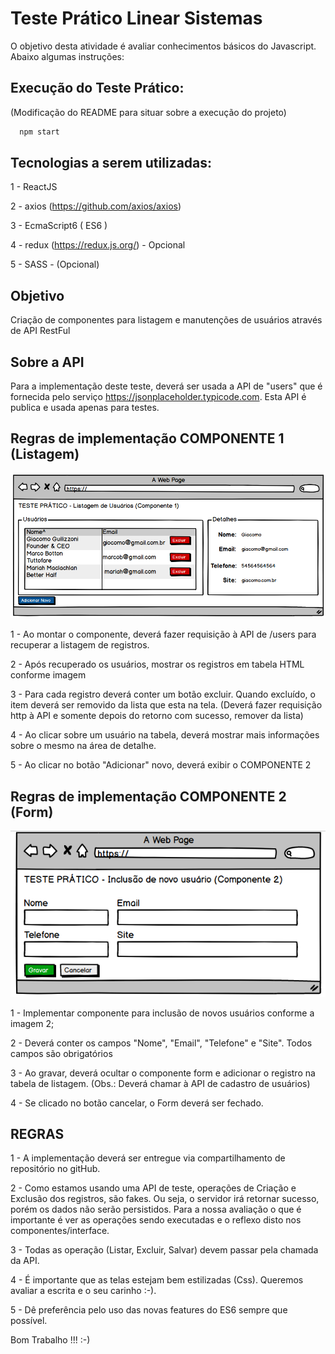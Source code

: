 # Teste Prático Linear Sistemas

O objetivo desta atividade é avaliar conhecimentos básicos do Javascript. Abaixo algumas instruções:

## Execução do Teste Prático:
(Modificação do README para situar sobre a execução do projeto)

```sh
  npm start
```

## Tecnologias a serem utilizadas:

1 - ReactJS

2 - axios (https://github.com/axios/axios)

3 - EcmaScript6 ( ES6 )

4 - redux (https://redux.js.org/) - Opcional

5 - SASS - (Opcional)

## Objetivo

Criação de componentes para listagem e manutenções de usuários através de API RestFul

## Sobre a API

Para a implementação deste teste, deverá ser usada a API de "users" que é fornecida pelo serviço https://jsonplaceholder.typicode.com. Esta API é publica e usada apenas para testes.


## Regras de implementação COMPONENTE 1 (Listagem)

![alt text](https://github.com/Deivisson/test-pratico-front/blob/master/assets/images/componente1.png)

1 - Ao montar o componente, deverá fazer requisição à API de /users para recuperar a listagem de registros. 

2 - Após recuperado os usuários, mostrar os registros em tabela HTML conforme imagem

3 - Para cada registro deverá conter um botão excluir. Quando excluído, o item deverá ser removido da lista que esta na tela. (Deverá fazer requisição http à API e somente depois do retorno com sucesso, remover da lista)

4 - Ao clicar sobre um usuário na tabela, deverá mostrar mais informações sobre o mesmo na área de detalhe.

5 - Ao clicar no botão "Adicionar" novo, deverá exibir o COMPONENTE 2


## Regras de implementação COMPONENTE 2 (Form)

![alt text](https://github.com/Deivisson/test-pratico-front/blob/master/assets/images/componente2.png)

1 - Implementar componente para inclusão de novos usuários conforme a imagem 2;

2 - Deverá conter os campos "Nome", "Email", "Telefone" e "Site". Todos campos são obrigatórios

3 - Ao gravar, deverá ocultar o componente form e adicionar o registro na tabela de listagem. (Obs.: Deverá chamar à API de cadastro de usuários)

4 - Se clicado no botão cancelar, o Form deverá ser fechado.

## REGRAS

1 - A implementação deverá ser entregue via compartilhamento de repositório no gitHub.

2 - Como estamos usando uma API de teste, operações de Criação e Exclusão dos registros, são fakes. Ou seja, o servidor irá retornar sucesso, porém os dados não serão persistidos. Para a nossa avaliação o que é importante é ver as operações sendo executadas e o reflexo disto nos componentes/interface.

3 - Todas as operação (Listar, Excluir, Salvar) devem passar pela chamada da API.

4 - É importante que as telas estejam bem estilizadas (Css). Queremos avaliar a escrita e o seu carinho :-).

5 - Dê preferência pelo uso das novas features do ES6 sempre que possível.


Bom Trabalho !!! :-)




